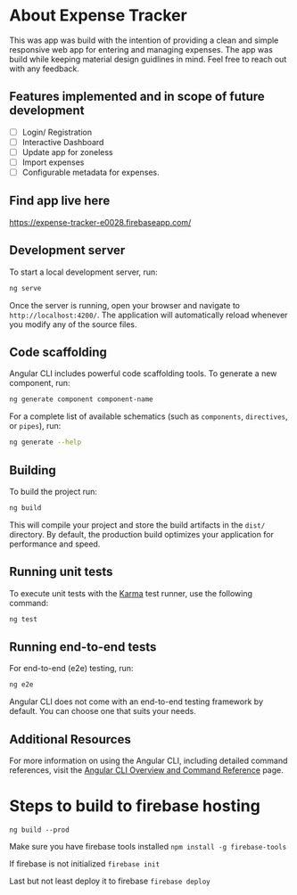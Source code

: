 # About Expense Tracker

This was app was build with the intention of providing a clean and simple responsive web app for entering and managing expenses. The app was build while keeping material design guidlines in mind. Feel free to reach out with any feedback.

## Features implemented and in scope of future development
- [ ] Login/ Registration
- [ ] Interactive Dashboard
- [ ] Update app for zoneless
- [ ] Import expenses
- [ ] Configurable metadata for expenses.

## Find app live here

https://expense-tracker-e0028.firebaseapp.com/

## Development server

To start a local development server, run:

```bash
ng serve
```

Once the server is running, open your browser and navigate to `http://localhost:4200/`. The application will automatically reload whenever you modify any of the source files.

## Code scaffolding

Angular CLI includes powerful code scaffolding tools. To generate a new component, run:

```bash
ng generate component component-name
```

For a complete list of available schematics (such as `components`, `directives`, or `pipes`), run:

```bash
ng generate --help
```

## Building

To build the project run:

```bash
ng build
```

This will compile your project and store the build artifacts in the `dist/` directory. By default, the production build optimizes your application for performance and speed.

## Running unit tests

To execute unit tests with the [Karma](https://karma-runner.github.io) test runner, use the following command:

```bash
ng test
```

## Running end-to-end tests

For end-to-end (e2e) testing, run:

```bash
ng e2e
```

Angular CLI does not come with an end-to-end testing framework by default. You can choose one that suits your needs.

## Additional Resources

For more information on using the Angular CLI, including detailed command references, visit the [Angular CLI Overview and Command Reference](https://angular.dev/tools/cli) page.

# Steps to build to firebase hosting
`ng build --prod`

Make sure you have firebase tools installed
`npm install -g firebase-tools`

If firebase is not initialized
`firebase init`

Last but not least deploy it to firebase
`firebase deploy`
